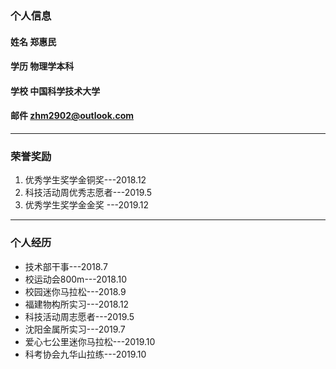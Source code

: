 ### 个人信息
#### 姓名 郑惠民
#### 学历 物理学本科
#### 学校 中国科学技术大学
#### 邮件 zhm2902@outlook.com

----------

### 荣誉奖励
1. 优秀学生奖学金铜奖---2018.12
2. 科技活动周优秀志愿者---2019.5
3. 优秀学生奖学金金奖 ---2019.12

-----------

### 个人经历
* 技术部干事---2018.7
* 校运动会800m---2018.10
* 校园迷你马拉松---2018.9
* 福建物构所实习---2018.12
* 科技活动周志愿者---2019.5
* 沈阳金属所实习---2019.7
* 爱心七公里迷你马拉松---2019.10
* 科考协会九华山拉练---2019.10

